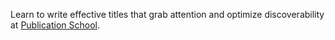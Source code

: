 Learn to write effective titles that grab attention and optimize discoverability at [Publication School](/training.qmd).

